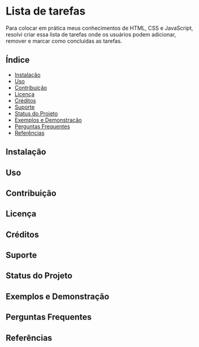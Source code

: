 # Lista de tarefas

Para colocar em prática meus conhecimentos de HTML, CSS e JavaScript, resolvi criar essa lista de tarefas onde os usuários podem adicionar, remover e marcar como concluídas as tarefas.

## Índice
- <a href="#instalação">Instalação</a>
- <a href="#uso">Uso</a>
- <a href="#contribuição">Contribuição</a>
- <a href="#licença">Licença</a>
- <a href="#crédito">Créditos</a>
- <a href="#suporte">Suporte</a>
- <a href="#status-do-projeto">Status do Projeto</a>
- <a href="#exemplos-e-demonstrações">Exemplos e Demonstração</a>
- <a href="#perguntas-frequentes">Perguntas Frequentes</a>
- <a href="#referências">Referências</a>

## Instalação

## Uso

## Contribuição

## Licença

## Créditos

## Suporte

## Status do Projeto

## Exemplos e Demonstração

## Perguntas Frequentes

## Referências
